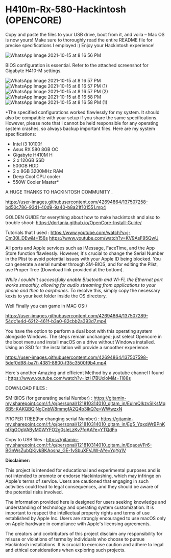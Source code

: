 # H410m-Rx-580-Hackintosh (OPENCORE)


Copy and paste the files to your USB drive, boot from it, and voila – Mac OS is now yours! Make sure to thoroughly read the entire README file for precise specifications I employed :) Enjoy your Hackintosh experience!


![WhatsApp Image 2021-10-15 at 8 16 56 PM](https://user-images.githubusercontent.com/42694864/137506916-c5b6dfa5-2474-40b7-aced-584d1f2d8869.jpeg)




BIOS configuration is essential. Refer to the attached screenshot for Gigabyte H410-M settings.



![WhatsApp Image 2021-10-15 at 8 16 57 PM](https://user-images.githubusercontent.com/42694864/137506942-9e60f53f-4102-40a1-b843-c76947d0bc9e.jpeg)
![WhatsApp Image 2021-10-15 at 8 16 57 PM (1)](https://user-images.githubusercontent.com/42694864/137506946-5a98c367-155a-4107-93ca-ad4122516b18.jpeg)
![WhatsApp Image 2021-10-15 at 8 16 57 PM (2)](https://user-images.githubusercontent.com/42694864/137506952-0e1e9043-67cb-4c2c-9cd7-2e91d77c6eb2.jpeg)
![WhatsApp Image 2021-10-15 at 8 16 58 PM](https://user-images.githubusercontent.com/42694864/137506955-8a336c6d-eb86-4caa-81c6-51d9bd88f069.jpeg)
![WhatsApp Image 2021-10-15 at 8 16 58 PM (1)](https://user-images.githubusercontent.com/42694864/137506958-f3620ab2-6b0d-443e-bd33-c3e466c95b4d.jpeg)





*The specified configurations worked flawlessly for my system. It should also be compatible with your setup if you share the same specifications. However, please note that I cannot be held responsible for any operating system crashes, so always backup important files. Here are my system specifications:
- Intel i3 10100f
- Asus RX 580 8GB OC
- Gigabyte H410M H
- 2 x 120GB SSD
- 500GB HDD
- 2 x 8GB 3200MHz RAM
- Deep Cool CPU cooler
- 550W Cooler Master*


A HUGE  THANKS TO HACKINTOSH COMMUNITY . 


https://user-images.githubusercontent.com/42694864/137507258-bd50c786-93d1-40d9-9a40-b8a21f101551.mp4



GOLDEN GUIDE for everything about how to make hackintosh and also  to trouble shoot: 
https://dortania.github.io/OpenCore-Install-Guide/

Tutorials that I used : 
https://www.youtube.com/watch?v=j-Cm30I_DEw&t=156s
https://www.youtube.com/watch?v=KV9AsF95QwU

All ports and Apple services such as iMessage, FaceTime, and the App Store function flawlessly. However, it's crucial to change the Serial Number in the Plist to avoid potential issues with your Apple ID being blocked. You can generate a serial number through SM-BIOS, and for editing the Plist, use Proper Tree (Download link provided at the bottom).

*While I couldn't successfully enable Bluetooth and Wi-Fi, the Ethernet port works smoothly, allowing for audio streaming from applications to your phone and then to earphones.* To resolve this, simply copy the necessary kexts to your kext folder inside the OS directory.


Well Finally you can game in MAC OS:) 



https://user-images.githubusercontent.com/42694864/137507289-54dc1e4d-62f2-461f-b3a0-82cbb2a393d7.mp4


You have the option to perform a dual boot with this operating system alongside Windows. The steps remain unchanged; just select Opencore in the boot menu and install macOS on a drive without Windows installed. Using an SSD for the installation will provide a smoother experience.

https://user-images.githubusercontent.com/42694864/137507598-5def0d98-ba7f-4381-8800-f35c3500f9b4.mp4




Here's another Amazing and efficient Method  by a youtube channel I found : https://www.youtube.com/watch?v=lztH7BUxIoM&t=1188s


DOWNLOAD FILES :


SM-BIOS (for generating serial Number) : https://gitamin-my.sharepoint.com/:f:/g/personal/121810314010_gitam_in/EulmQIkzvSlKsMq6B5-KAKQBQjNgCnbW8mmgfA2Q4b3lkQ?e=WWwzxN

PROPER TREE(For changing serial Number) : https://gitamin-my.sharepoint.com/:f:/g/personal/121810314010_gitam_in/Eg5_YqxqWrBPnKnl7qGOpVAByM0WYFO2g0sIeLzKv7fqAA?e=YTQdFp

Copy to USB files : https://gitamin-my.sharepoint.com/:f:/g/personal/121810314010_gitam_in/EqaosVFr6-BGnWsZubQKjvkBKAosna_GE-1vSbuXFVJW-A?e=YqYg1V

**Disclaimer:**

This project is intended for educational and experimental purposes and is not intended to promote or endorse Hackintoshing, which may infringe on Apple's terms of service. Users are cautioned that engaging in such activities could lead to legal consequences, and they should be aware of the potential risks involved.

The information provided here is designed for users seeking knowledge and understanding of technology and operating system customization. It is important to respect the intellectual property rights and terms of use established by Apple Inc. Users are strongly encouraged to use macOS only on Apple hardware in compliance with Apple's licensing agreements.

The creators and contributors of this project disclaim any responsibility for misuse or violations of terms by individuals who choose to pursue Hackintosh installations. It is crucial to exercise caution and adhere to legal and ethical considerations when exploring such projects.

